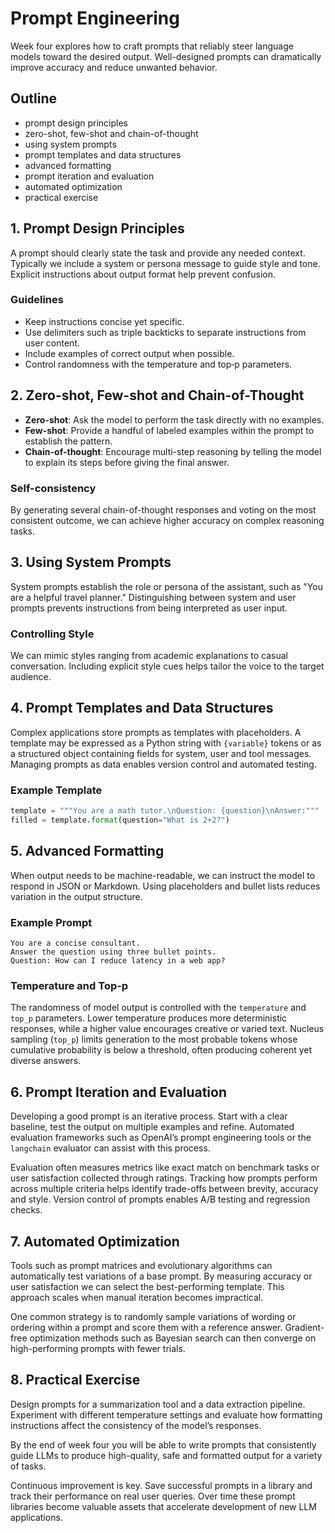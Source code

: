 # Prompt Engineering

Week four explores how to craft prompts that reliably steer language models toward the desired output. Well-designed prompts can dramatically improve accuracy and reduce unwanted behavior.

## Outline

- prompt design principles
- zero-shot, few-shot and chain-of-thought
- using system prompts
- prompt templates and data structures
- advanced formatting
- prompt iteration and evaluation
- automated optimization
- practical exercise

## 1. Prompt Design Principles
A prompt should clearly state the task and provide any needed context. Typically we include a system or persona message to guide style and tone. Explicit instructions about output format help prevent confusion.

### Guidelines
- Keep instructions concise yet specific.
- Use delimiters such as triple backticks to separate instructions from user content.
- Include examples of correct output when possible.
- Control randomness with the temperature and top‑p parameters.

## 2. Zero-shot, Few-shot and Chain-of-Thought
- **Zero-shot**: Ask the model to perform the task directly with no examples.
- **Few-shot**: Provide a handful of labeled examples within the prompt to establish the pattern.
- **Chain-of-thought**: Encourage multi-step reasoning by telling the model to explain its steps before giving the final answer.

### Self-consistency
By generating several chain-of-thought responses and voting on the most consistent outcome, we can achieve higher accuracy on complex reasoning tasks.

## 3. Using System Prompts
System prompts establish the role or persona of the assistant, such as "You are a helpful travel planner." Distinguishing between system and user prompts prevents instructions from being interpreted as user input.

### Controlling Style
We can mimic styles ranging from academic explanations to casual conversation. Including explicit style cues helps tailor the voice to the target audience.

## 4. Prompt Templates and Data Structures
Complex applications store prompts as templates with placeholders. A template may
be expressed as a Python string with `{variable}` tokens or as a structured
object containing fields for system, user and tool messages. Managing prompts as
data enables version control and automated testing.

### Example Template
```python
template = """You are a math tutor.\nQuestion: {question}\nAnswer:"""
filled = template.format(question="What is 2+2?")
```

## 5. Advanced Formatting
When output needs to be machine-readable, we can instruct the model to respond in JSON or Markdown. Using placeholders and bullet lists reduces variation in the output structure.

### Example Prompt
```
You are a concise consultant.
Answer the question using three bullet points.
Question: How can I reduce latency in a web app?
```

### Temperature and Top-p
The randomness of model output is controlled with the `temperature` and
`top_p` parameters. Lower temperature produces more deterministic responses,
while a higher value encourages creative or varied text. Nucleus sampling
(`top_p`) limits generation to the most probable tokens whose cumulative
probability is below a threshold, often producing coherent yet diverse answers.

## 6. Prompt Iteration and Evaluation
Developing a good prompt is an iterative process. Start with a clear baseline, test the output on multiple examples and refine. Automated evaluation frameworks such as OpenAI’s prompt engineering tools or the `langchain` evaluator can assist with this process.

Evaluation often measures metrics like exact match on benchmark tasks or user satisfaction collected through ratings. Tracking how prompts perform across multiple criteria helps identify trade-offs between brevity, accuracy and style. Version control of prompts enables A/B testing and regression checks.

## 7. Automated Optimization
Tools such as prompt matrices and evolutionary algorithms can automatically test
variations of a base prompt. By measuring accuracy or user satisfaction we can
select the best-performing template. This approach scales when manual iteration
becomes impractical.

One common strategy is to randomly sample variations of wording or ordering within a prompt and score them with a reference answer. Gradient-free optimization methods such as Bayesian search can then converge on high-performing prompts with fewer trials.

## 8. Practical Exercise
Design prompts for a summarization tool and a data extraction pipeline. Experiment with different temperature settings and evaluate how formatting instructions affect the consistency of the model’s responses.

By the end of week four you will be able to write prompts that consistently guide LLMs to produce high-quality, safe and formatted output for a variety of tasks.

Continuous improvement is key. Save successful prompts in a library and track
their performance on real user queries. Over time these prompt libraries become
valuable assets that accelerate development of new LLM applications.
